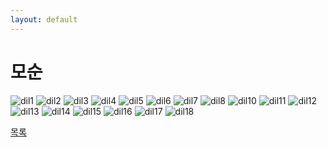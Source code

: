 ```yaml
---
layout: default
---
```

# 모순

![dil1](./d1.png)
![dil2](./d2.png)
![dil3](./d3.png)
![dil4](./d4.png)
![dil5](./d5.png)
![dil6](./d6.png)
![dil7](./d7.png)
![dil8](./d8.png)
![dil10](./d10.png)
![dil11](./d11.png)
![dil12](./d12.png)
![dil13](./d13.png)
![dil14](./d14.png)
![dil15](./d15.png)
![dil16](./d16.png)
![dil17](./d17.png)
![dil18](./d18.png)

<div class="pagination">
  <a href="{{ '/List/BP/bp.html' | relative_url }}" class="prev-button">목록</a>
</div>